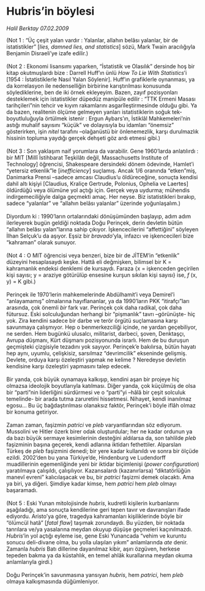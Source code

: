 # Hubris’in böylesi

*Halil Berktay 07.02.2009*

<div class="taraf_structure_2col_1zq">
<div class="margen_n">



 <p>(Not 1 : “Üç çeşit yalan vardır : Yalanlar, allahın belâsı yalanlar, bir de istatistikler” [<i>lies, damned lies, and statistics</i>] sözü, Mark Twain aracılığıyla Benjamin Disraeli’ye izafe edilir.) <br/><br/>(Not 2 : Ekonomi lisansımı yaparken, “İstatistik ve Olasılık” dersinde hoş bir kitap okutmuşlardı bize : Darrell Huff’ın ünlü <i>How To Lie With Statistics</i>’i [1954 : İstatistiklerle Nasıl Yalan Söylenir]. Huff’ın grafiklerle oynanması, ya da korrelasyon ile nedenselliğin birbirine karıştırılması konusunda söylediklerine, ben de iki örnek ekleyeyim. Bazen, zayıf pozisyonları desteklemek için istatistikler düpedüz manipüle edilir : “TTK Ermeni Masası tarihçileri”nin tehcir ve kıyım rakamlarını asgarîleştirmesinde olduğu gibi. Ya da bazen, realitenin ölçüme gelmeyen yanları istatistiklerin soğuk tek-boyutluluğuyla örtülmek istenir : Ergun Aybars’ın, İstiklâl Mahkemeleri’nin astığı muhalif sayısını “küçük” ve dolayısıyla bu idamları “önemsiz” gösterirken, işin <i>nitel</i> tarafını –olağanüstü bir önlenemezlik, karşı durulmazlık hissinin topluma yaydığı gerçek dehşeti göz ardı etmesi gibi.) <br/><br/>(Not 3 : Son yaklaşım naif yorumlara da varabilir. Gene 1960’larda anlatılırdı : bir MIT [Millî İstihbarat Teşkilâtı değil, Massachusetts Institute of Technology] öğrencisi, Shakespeare dersindeki dönem ödevinde, Hamlet’i “yetersiz etkenlik”le [<i>inefficiency</i>] suçlamış. Ancak 1/6 oranında “etken”miş, Danimarka Prensi –sadece amcası Claudius’u öldüreceğine, sonuçta kendisi dahil altı kişiyi [Claudius, Kraliçe Gertrude, Polonius, Ophelia ve Laertes] öldürdüğü veya ölümüne yol açtığı için. Gerçek veya uydurma; mühendis indirgemeciliğiyle dalga geçmekti amaç. Her neyse. Biz istatistikleri bırakıp, sadece “yalanlar” ve “allahın belâsı yalanlar” üzerinde yoğunlaşalım.) <br/><br/>Diyordum ki : 1990’ların ortalarındaki dönüşümünden başlayıp, adım adım ilerleyerek bugün geldiği noktada Doğu Perinçek, derin devletin bütün “allahın belâsı yalan”larına sahip çıkıyor. İşkencecilerini “affettiğini” söyleyen İlhan Selçuk’u da aşıyor. Eşsiz bir <i>bravado</i>’yla, infazcı ve işkencecileri bize “kahraman” olarak sunuyor. <br/><br/>(Not 4 : O MIT öğrencisi veya benzeri, bize bir de JİTEM’in “etkenlik” düzeyini hesaplasaydı keşke. Hattâ eli değmişken, bilimsel bir K = kahramanlık endeksi denklemi de kursaydı. Faraza {x = işkenceden geçirilen kişi sayısı; y = araziye götürülüp ensesine kurşun sıkılan kişi sayısı} ise, <i>f </i>(x, y) = K gibi.) <br/><br/>Perinçek ile 1970’lerin mahkemelerinde Abdülhamit’i veya Demirel’i “anlayamamış” olmalarına hayıflananlar, ya da 1990’ların PKK “itirafçı”ları arasında, çok önemli <i>bir</i> fark var. Perinçek çok daha radikal, çok daha fütursuz. Eski solculuğundan herhangi bir “pişmanlık” tavrı –görünüşte- hiç yok. Zira kendini sadece bir darbe ve terör örgütü suçlamasına karşı savunmaya çalışmıyor. Hep o benmerkezciliği içinde, ne yardan geçebiliyor, ne serden. Hem bugünkü ulusalcı, militarist, darbeci, şoven, Denktaşçı, Avrupa düşmanı, Kürt düşmanı pozisyonunda israrlı. Hem de bu duruşun geçmişteki çizgisiyle tezadını yok sayıyor. Perinçek’e bakılırsa, bütün hayatı hep aynı, uyumlu, çelişkisiz, sarsılmaz “devrimcilik” ekseninde gelişmiş. Devlete, orduya karşı özeleştiri yapmak ne kelime ? Neredeyse devletin kendisine karşı özeleştiri yapmasını talep edecek. <br/><br/>Bir yanda, çok büyük oynamaya kalkışıp, kendini aşan bir projeye hiç olmazsa ideolojik boyutlarıyla katılması. Diğer yanda, çok küçülmüş de olsa bir “parti”nin liderliğini sürdürmesi ve o “parti”yi –hâlâ bir çeşit solculuk temelinde- bir arada tutma zaruretini hissetmesi. Nihayet, kendi inanılmaz egosu... Bu üç bağdaştırılması olanaksız faktör, Perinçek’i böyle iflâh olmaz bir konuma getiriyor. <br/><br/>Zaman zaman, faşizmin <i>patrici</i> ve <i>pleb</i> varyantlarından söz ediyorum. Mussolini ve Hitler özerk birer odak oluşturdular; her ne kadar ordunun ya da bazı büyük sermaye kesimlerinin desteğini aldılarsa da, son tahlilde <i>pleb</i> faşizminin başına geçerek, kendi adlarına iktidarı fethettiler. Alparslan Türkeş de <i>pleb</i> faşizmini denedi; bir yere kadar kullanıldı ve sonra bir ölçüde ezildi. 2002’den bu yana Türkiye’de, Hindenburg ve Ludendorff muadillerinin egemenliğinde yeni bir iktidar biçimlenişi (<i>power configuration</i>) yaratılmaya çalışıldı, çalışılıyor. Kazansalardı (kazanırlarsa) “diktatörlüğün manevî evreni” kalıcılaşacak ve bu, bir <i>patrici</i> faşizmi demek olacaktı. Ama ya biri, ya diğeri. Şimdiye kadar kimse, hem <i>patrici</i> hem <i>pleb</i> olmayı başaramadı. <br/><br/>(Not 5 : Eski Yunan mitolojisinde <i>hubris</i>, kudretli kişilerin kurbanlarını aşağıladığı, ama sonuçta kendilerine geri tepen tavır ve davranışları ifade ediyordu. Aristo’ya göre, tragedya kahramanları kişiliklerinde böyle bir “ölümcül hatâ” [<i>fatal flaw</i>] taşımak zorundaydı. Bu yüzden, bir noktada tanrılara ve/ya yasalarına meydan okuyup düşüşe geçmeleri kaçınılmazdı. <i>Hubris</i>’in yol açtığı eyleme ise, gene Eski Yunancada “vehim ve kuruntu sonucu deli-divane olma, bu yolla ulaşılan yıkım” anlamlarında <i>ate</i> denir. Zamanla <i>hubris</i> Batı dillerine dayanılmaz kibir, aşırı özgüven, herkese tepeden bakma ya da küstahlık, en temel ahlâk kurallarına meydan okuma anlamlarıyla girdi.) <br/><br/>Doğu Perinçek’in savunmasına yansıyan <i>hubris</i>, hem <i>patrici</i>, hem <i>pleb</i> olmaya kalkışmasında düğümleniyor.</p>
<br/>
<br/>
<br/>



<br/>


<div id="taraf_not">
</div>

</div>


</div>

